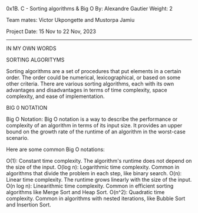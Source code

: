 0x1B. C - Sorting algorithms & Big O
By: Alexandre Gautier
Weight: 2

Team mates: Victor Ukpongette and  Mustorpa Jamiu

Project Date: 15 Nov to 22 Nov, 2023

 *************************************************************************

IN MY OWN WORDS

SORTING ALGORITYMS

Sorting algorithms are a set of procedures that put elements in a certain order. The order could be numerical, lexicographical, or based on some other criteria. There are various sorting algorithms, each with its own advantages and disadvantages in terms of time complexity, space complexity, and ease of implementation.

BIG 0 NOTATION

Big O Notation:
Big O notation is a way to describe the performance or complexity of an algorithm in terms of its input size. It provides an upper bound on the growth rate of the runtime of an algorithm in the worst-case scenario.

Here are some common Big O notations:

O(1): Constant time complexity. The algorithm's runtime does not depend on the size of the input.
O(log n): Logarithmic time complexity. Common in algorithms that divide the problem in each step, like binary search.
O(n): Linear time complexity. The runtime grows linearly with the size of the input.
O(n log n): Linearithmic time complexity. Common in efficient sorting algorithms like Merge Sort and Heap Sort.
O(n^2): Quadratic time complexity. Common in algorithms with nested iterations, like Bubble Sort and Insertion Sort.


